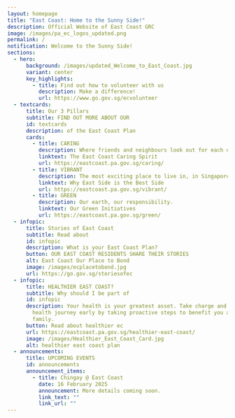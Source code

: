 ```yaml
---
layout: homepage
title: "East Coast: Home to the Sunny Side!"
description: Official Website of East Coast GRC
image: /images/pa_ec_logos_updated.png
permalink: /
notification: Welcome to the Sunny Side!
sections:
  - hero:
      background: /images/updated_Welcome_to_East_Coast.jpg
      variant: center
      key_highlights:
        - title: Find out how to volunteer with us
          description: Make a difference!
          url: https://www.go.gov.sg/ecvolunteer
  - textcards:
      title: Our 3 Pillars
      subtitle: FIND OUT MORE ABOUT OUR
      id: textcards
      description: of the East Coast Plan
      cards:
        - title: CARING
          description: Where friends and neighbours look out for each other.
          linktext: The East Coast Caring Spirit
          url: https://eastcoast.pa.gov.sg/caring/
        - title: VIBRANT
          description: The most exciting place to live in, in Singapore.
          linktext: Why East Side is the Best Side
          url: https://eastcoast.pa.gov.sg/vibrant/
        - title: GREEN
          description: Our earth, our responsibility.
          linktext: Our Green Initiatives
          url: https://eastcoast.pa.gov.sg/green/
  - infopic:
      title: Stories of East Coast
      subtitle: Read about
      id: infopic
      description: What is your East Coast Plan?
      button: OUR EAST COAST RESIDENTS SHARE THEIR STORIES
      alt: East Coast Our Place to Bond
      image: /images/ecplacetobond.jpg
      url: https://go.gov.sg/storiesofec
  - infopic:
      title: HEALTHIER EAST COAST?
      subtitle: Why should I be part of
      id: infopic
      description: Your health is your greatest asset. Take charge and start your
        health journey early by taking proactive steps to benefit you and your
        family.
      button: Read about healthier ec
      url: https://eastcoast.pa.gov.sg/healthier-east-coast/
      image: /images/Healthier_East_Coast_Card.jpg
      alt: healthier east coast plan
  - announcements:
      title: UPCOMING EVENTS
      id: announcements
      announcement_items:
        - title: Chingay @ East Coast
          date: 16 February 2025
          announcement: More details coming soon.
          link_text: ""
          link_url: ""
---
```

